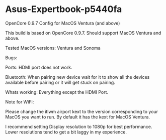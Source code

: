 # Asus-Expertbook-p5440fa
OpenCore 0.9.7 Config for MacOS Ventura (and above)

This build is based on OpenCore 0.9.7. Should support MacOS Ventura and above.

Tested MacOS versions: Ventura and Sonoma


Bugs:

Ports: HDMI port does not work.

Bluetooth: When pairing new device wait for it to show all the devices available before pairing or it will get stuck on pairing.


Whats working:
Everything except the HDMI Port.


Note for WiFi: 

Please change the itlwm airport kext to the version corresponding to your MacOS you want to run. By default it has the kext for MacOS Ventura.

I recommend setting Display resolution to 1080p for best performance. Lower resolutions tend to get a bit laggy in my experience.
